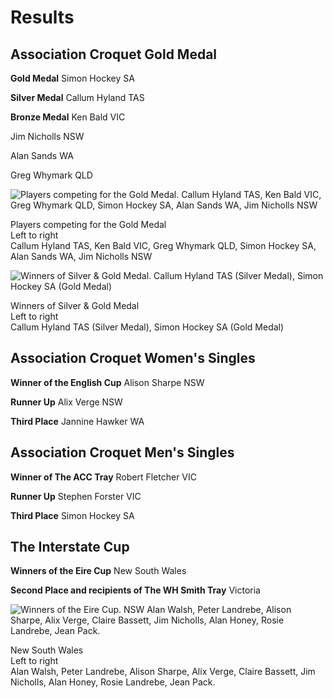 # Results

## Association Croquet Gold Medal

**Gold Medal** Simon Hockey SA

**Silver Medal** Callum Hyland TAS

**Bronze Medal** Ken Bald VIC

Jim Nicholls NSW

Alan Sands WA

Greg Whymark QLD

<img src="/news/2015/04/latest-results/gold-medal-all-players.jpg" title="Players competing for the Gold Medal. Callum Hyland TAS, Ken Bald VIC, Greg Whymark QLD, Simon Hockey SA, Alan Sands WA, Jim Nicholls NSW" />

Players competing for the Gold Medal<br/>
Left to right<br/>
Callum Hyland TAS, Ken Bald VIC, Greg Whymark QLD, Simon Hockey SA, Alan Sands WA, Jim Nicholls NSW

<img src="/news/2015/04/latest-results/gold-medal-winners.jpg" title="Winners of Silver & Gold Medal. Callum Hyland TAS (Silver Medal), Simon Hockey SA (Gold Medal)" />

Winners of Silver & Gold Medal<br/>
Left to right<br/>
Callum Hyland TAS (Silver Medal), Simon Hockey SA (Gold Medal)

## Association Croquet Women's Singles

**Winner of the English Cup** Alison Sharpe NSW

**Runner Up** Alix Verge NSW

**Third Place** Jannine Hawker WA


## Association Croquet Men's Singles

**Winner of The ACC Tray** Robert Fletcher VIC

**Runner Up** Stephen Forster VIC

**Third Place** Simon Hockey SA


## The Interstate Cup

**Winners of the Eire Cup** New South Wales

**Second Place and recipients of The WH Smith Tray** Victoria

<img src="/news/2015/04/latest-results/winners-eire-cup-nsw.jpg" title="Winners of the Eire Cup. NSW Alan Walsh, Peter Landrebe, Alison Sharpe, Alix Verge, Claire Bassett, Jim Nicholls, Alan Honey, Rosie Landrebe, Jean Pack." />

New South Wales<br />
Left to right<br />
Alan Walsh, Peter Landrebe, Alison Sharpe, Alix Verge, Claire Bassett, Jim Nicholls, Alan Honey, Rosie Landrebe, Jean Pack.
